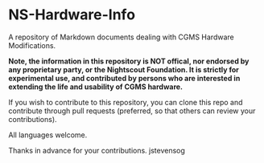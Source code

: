 # NS-Hardware-Info
A repository of Markdown documents dealing with CGMS Hardware Modifications.

**Note, the information in this repository is NOT offical, nor endorsed by any proprietary party, or the Nightscout Foundation.  It is strictly for experimental use, and contributed by persons who are interested in extending the life and usability of CGMS hardware.**

If you wish to contribute to this repository, you can clone this repo and contribute through pull requests (preferred, so that others can review your contributions).

All languages welcome.

Thanks in advance for your contributions.
jstevensog
